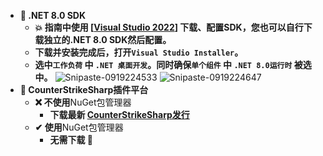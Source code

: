 - **🎃 .NET 8.0 SDK**
  - **💥 指南中使用 [[Visual Studio 2022](https://visualstudio.microsoft.com/)] 下载、配置SDK，您也可以自行下载独立的.NET 8.0 SDK然后配置。**
  - **下载并安装完成后，打开`Visual Studio Installer`。**
  - **选中`工作负荷` 中 `.NET 桌面开发`。同时确保`单个组件` 中 `.NET 8.0运行时` 被选中。**
![Snipaste-0919224533](https://github.com/user-attachments/assets/396472c4-36db-441c-8287-8388395b1b39)
![Snipaste-0919224647](https://github.com/user-attachments/assets/cff84ce3-843d-40db-a06b-d9b2d308874e)
- **💫 CounterStrikeSharp插件平台**
  - **❌ 不使用**NuGet包管理器
    - **下载最新 [CounterStrikeSharp发行](https://github.com/roflmuffin/CounterStrikeSharp/releases)**
  - **✔ 使用**NuGet包管理器
    - **无需下载 🎉**
